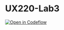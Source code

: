 # UX220-Lab3

[![Open in Codeflow](https://developer.stackblitz.com/img/open_in_codeflow.svg)](https:///pr.new/CosmicMusashi/UX220-Lab-3)
